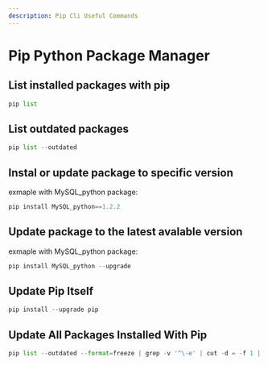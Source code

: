 ```yaml
---
description: Pip Cli Useful Commands
---
```


# Pip Python Package Manager

## List installed packages with pip

```python
pip list
```

## List outdated packages

```python
pip list --outdated
```

## Instal or update package to specific version

exmaple with MySQL_python package:

```python
pip install MySQL_python==1.2.2
```

## Update package to the latest avalable version

exmaple with MySQL_python package:

```python
pip install MySQL_python --upgrade
```

## Update Pip Itself

```python
pip install --upgrade pip
```

## Update All Packages Installed With Pip

```python
pip list --outdated --format=freeze | grep -v '^\-e' | cut -d = -f 1 | xargs -n1 pip install -U
```
